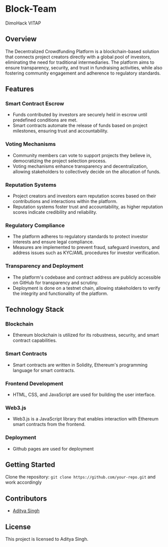 # Block-Team

DimoHack VITAP

## Overview

The Decentralized Crowdfunding Platform is a blockchain-based solution that connects project creators directly with a global pool of investors, eliminating the need for traditional intermediaries. The platform aims to ensure transparency, security, and trust in fundraising activities, while also fostering community engagement and adherence to regulatory standards.

## Features

### Smart Contract Escrow

- Funds contributed by investors are securely held in escrow until predefined conditions are met.
- Smart contracts automate the release of funds based on project milestones, ensuring trust and accountability.

### Voting Mechanisms

- Community members can vote to support projects they believe in, democratizing the project selection process.
- Voting mechanisms enhance transparency and decentralization, allowing stakeholders to collectively decide on the allocation of funds.

### Reputation Systems

- Project creators and investors earn reputation scores based on their contributions and interactions within the platform.
- Reputation systems foster trust and accountability, as higher reputation scores indicate credibility and reliability.

### Regulatory Compliance

- The platform adheres to regulatory standards to protect investor interests and ensure legal compliance.
- Measures are implemented to prevent fraud, safeguard investors, and address issues such as KYC/AML procedures for investor verification.

### Transparency and Deployment

- The platform's codebase and contract address are publicly accessible on GitHub for transparency and scrutiny.
- Deployment is done on a testnet chain, allowing stakeholders to verify the integrity and functionality of the platform.

## Technology Stack

### Blockchain

- Ethereum blockchain is utilized for its robustness, security, and smart contract capabilities.

### Smart Contracts

- Smart contracts are written in Solidity, Ethereum's programming language for smart contracts.

### Frontend Development

- HTML, CSS, and JavaScript are used for building the user interface.

### Web3.js

- Web3.js is a JavaScript library that enables interaction with Ethereum smart contracts from the frontend.

### Deployment

- Github pages are used for deployment

## Getting Started

Clone the repository: `git clone https://github.com/your-repo.git`
and work accordingly

## Contributors

- [Aditya Singh](https://github.com/adysingh5711)

## License

This project is licensed to Aditya Singh.
